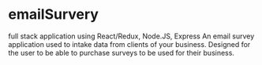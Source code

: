 # emailSurvery
full stack application using React/Redux, Node.JS, Express
An email survey application used to intake data from clients of your business.
Designed for the user to be able to purchase surveys to be used for their business.
